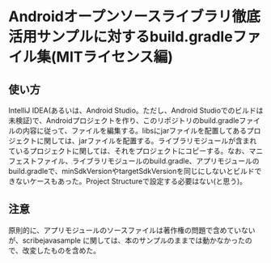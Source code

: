 # Androidオープンソースライブラリ徹底活用サンプルに対するbuild.gradleファイル集(MITライセンス編)


## 使い方

IntelliJ IDEA(あるいは、Android Studio。ただし、Android Studioでのビルドは未検証)で、Androidプロジェクトを作り、このリポジトリのbuild.gradleファイルの内容に従って、ファイルを編集する。libsにjarファイルを配置してあるプロジェクトに関しては、jarファイルを配置する。ライブラリモジュールが含まれているプロジェクトに関しては、それをプロジェクトにコピーする。なお、マニフェストファイル、ライブラリモジュールのbuild.gradle、アプリモジュールのbuild.gradleで、minSdkVersionやtargetSdkVersionを同じにしないとビルドできないケースもあった。Project Structureで設定する必要はない(と思う)。

## 注意

原則的に、アプリモジュールのソースファイルは著作権の問題で含めていないが、scribejavasample に関しては、本のサンプルのままでは動かなかったので、改変したものを含めた。